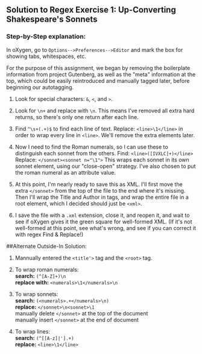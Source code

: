 ## Solution to Regex Exercise 1: Up-Converting Shakespeare's Sonnets ##
### Step-by-Step explanation: ###
  
In oXygen, go to `Options-->Preferences-->Editor` and mark the box for
showing tabs, whitespaces, etc.
  
For the purpose of this assignment, we began by removing the boilerplate information from project Gutenberg, as well as the "meta" information at the top, which could be easily reintroduced and manually tagged later, before beginning our autotagging.
  
1. Look for special characters: `&`, `<`, and `>`.
  
2. Look for `\n+` and replace with `\n`. This means I've removed all extra
hard returns, so there's only one return after each line.
  
3. Find `^\s+(.+)$` to find each line of text. Replace: `<line>\1</line>` in
order to wrap every line in `<line>`. We'll remove the extra <line>
elements later.
  
4. Now I need to find the Roman numerals, so I can use these to
distinguish each sonnet from the others. Find: `<line>([IVXLC]+)</line>`
Replace: `</sonnet><sonnet n="\1">` This wraps each sonnet in its
own sonnet element, using our "close-open" strategy. I've also chosen to
put the roman numeral as an attribute value.
  
5. At this point, I'm nearly ready to save this as XML. I'll first move
the extra `</sonnet>` from the top of the file to the end where it's missing. 
Then I'll wrap the Title and Author in tags, and wrap the entire file in a root element, 
which I decided should just be `<xml>`.
  
6. I save the file with a `.xml` extension, close it, and reopen it, and wait to see if 
oXygen gives it the green square for well-formed XML. (If it's not well-formed at this point, see 
what's wrong, and see if you can correct it with regex Find & Replace!) 


##Alternate Outside-In Solution:
    
  1. Mannually entered the `<title'>` tag and the `<root>` tag.
  
  2. To wrap roman numerals:  
  **search:** `(^[A-Z]+)\n`  
  **replace with:** `<numerals>\1</numerals>\n`  
  
  3. To wrap sonnets:  
  **search:** `(<numerals>.+</numerals>\n)`  
  **replace:** `</sonnet>\n<sonnet>\1`  
  manually delete `</sonnet>` at the top of the document  
  manually insert `</sonnet>` at the end of document  
  
  4. To wrap lines:  
  **search:** `(^[[A-z]|'].+)`  
  **replace:** `<line>\1</line>`
